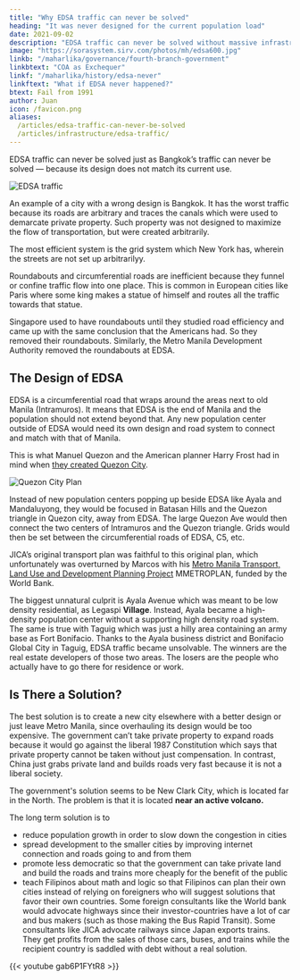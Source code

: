 ```yaml
---
title: "Why EDSA traffic can never be solved"
heading: "It was never designed for the current population load"
date: 2021-09-02
description: "EDSA traffic can never be solved without massive infrastructure because the design of the EDSA areas is wrong."
image: "https://sorasystem.sirv.com/photos/mh/edsa600.jpg"
linkb: "/maharlika/governance/fourth-branch-government"
linkbtext: "COA as Exchequer"
linkf: "/maharlika/history/edsa-never"
linkftext: "What if EDSA never happened?"
btext: Fail from 1991
author: Juan
icon: /favicon.png
aliases:
  /articles/edsa-traffic-can-never-be-solved
  /articles/infrastructure/edsa-traffic/
---
```


EDSA traffic can never be solved just as Bangkok’s traffic can never be solved — because its design does not match its current use.

![EDSA traffic](https://sorasystem.sirv.com/photos/mh/edsa600.jpg)

An example of a city with a wrong design is Bangkok. It has the worst traffic because its roads are arbitrary and traces the canals which were used to demarcate private property. Such property was not designed to maximize the flow of transportation, but were created arbitrarily. 

The most efficient system is the grid system which New York has, wherein the streets are not set up arbitrarilyy.

Roundabouts and circumferential roads are inefficient because they funnel or confine traffic flow into one place. This is common in European cities like Paris where some king makes a statue of himself and routes all the traffic towards that statue.

Singapore used to have roundabouts until they studied road efficiency and came up with the same conclusion that the Americans had. So they removed their roundabouts. Similarly, the Metro Manila Development Authority removed the roundabouts at EDSA.


## The Design of EDSA

EDSA is a circumferential road that wraps around the areas next to old Manila (Intramuros). It means that EDSA is the end of Manila and the population should not extend beyond that. Any new population center outside of EDSA would need its own design and road system to connect and match with that of Manila. <!-- , unless it would be a new population center with its own road system. -->

This is what Manuel Quezon and the American planner Harry Frost had in mind when [they created Quezon City](https://www.rappler.com/newsbreak/iq/71703-revisiting-quezon-city-master-plans).

![Quezon City Plan](https://qph.fs.quoracdn.net/main-qimg-e449a715f98e8cf775eee66d1ac0de60-mzj)

Instead of new population centers popping up beside EDSA like Ayala and Mandaluyong, they would be focused in Batasan Hills and the Quezon triangle in Quezon city, away from EDSA. The large Quezon Ave would then connect the two centers of Intramuros and the Quezon triangle. Grids would then be set between the circumferential roads of EDSA, C5, etc.

JICA’s original transport plan was faithful to this original plan, which unfortunately was overturned by Marcos with his [Metro Manila Transport, Land Use and Development Planning Project](http://riles.upd.edu.ph/wp-content/uploads/2018/02/001-Planning-Metro-Manila_s-Transport-System_-Jose-Lagman-Mabazza-Regidor-Villasper.pdf) MMETROPLAN, funded by the World Bank.

The biggest unnatural culprit is Ayala Avenue which was meant to be low density residential, as Legaspi **Village**. Instead, Ayala became a high-density population center without a supporting high density road system. The same is true with Taguig which was just a hilly area containing an army base as Fort Bonifacio. Thanks to the Ayala business district and Bonifacio Global City in Taguig, EDSA traffic became unsolvable. The winners are the real estate developers of those two areas. The losers are the people who actually have to go there for residence or work. 

<!-- You will notice that population density is bound or confined along EDSA instead of being shared by Quezon City: -->


## Is There a Solution?

The best solution is to create a new city elsewhere with a better design or just leave Metro Manila, since overhauling its design would be too expensive. The government can’t take private property to expand roads because it would go against the liberal 1987 Constitution which says that private property cannot be taken without just compensation. In contrast, China just grabs private land and builds roads very fast because it is not a liberal society.

The government's solution seems to be New Clark City, which is located far in the North. The problem is that it is located **near an active volcano.**

The long term solution is to
- reduce population growth in order to slow down the congestion in cities
- spread development to the smaller cities by improving internet connection and roads going to and from them
- promote less democratic so that the government can take private land and build the roads and trains more cheaply for the benefit of the public
- teach Filipinos about math and logic so that Filipinos can plan their own cities instead of relying on foreigners who will suggest solutions that favor their own countries. Some foreign consultants like the World bank would advocate highways since their investor-countries have a lot of car and bus makers (such as those making the Bus Rapid Transit). Some consultants like JICA advocate railways since Japan exports trains. They get profits from the sales of those cars, buses, and trains while the recipient country is saddled with debt without a real solution.
<!-- Others would like  (like Japan) while some would advocate buses since they supply buses (like the World Bank BRT). --> 

{{< youtube gab6P1FYtR8 >}}

